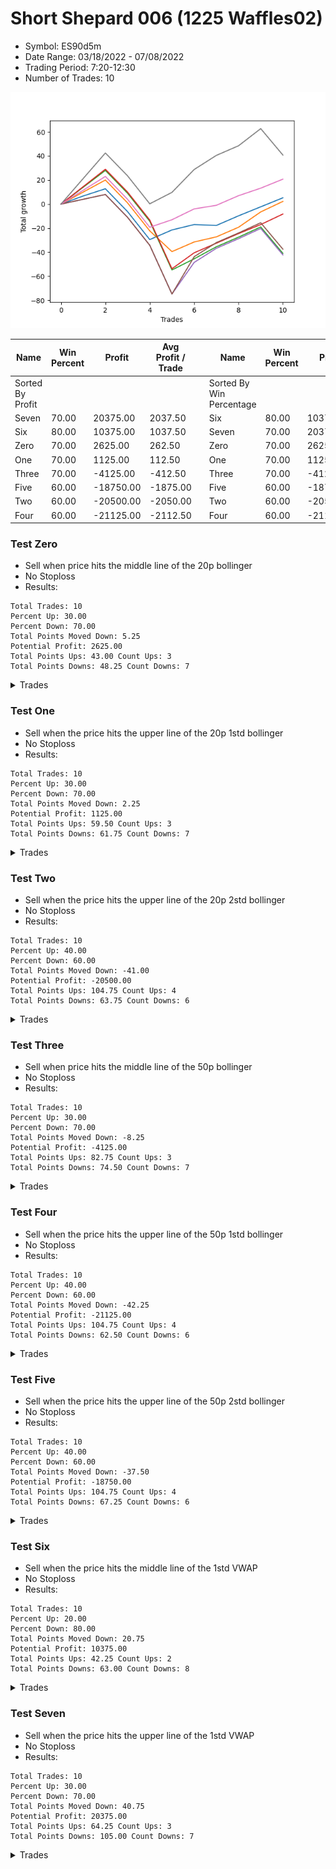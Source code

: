 # Short Shepard 006 (1225 Waffles02) 
- Symbol: ES90d5m
- Date Range: 03/18/2022 - 07/08/2022
- Trading Period: 7:20-12:30
- Number of Trades: 10

![Plot](ShortShepard006(1225Waffles02)ES90d5m.png)

| Name | Win Percent | Profit | Avg Profit / Trade |     | Name | Win Percent | Profit | Avg Profit / Trade |
| ---- | ----------- | ------ | ------------------ | --- | ---- | ----------- | ------ | ------------------ |
| Sorted By <br> Profit | | | | | Sorted By <br> Win Percentage ||||
| Seven | 70.00 | 20375.00 | 2037.50 |     | Six | 80.00 | 10375.00 | 1037.50 |
| Six | 80.00 | 10375.00 | 1037.50 |     | Seven | 70.00 | 20375.00 | 2037.50 |
| Zero | 70.00 | 2625.00 | 262.50 |     | Zero | 70.00 | 2625.00 | 262.50 |
| One | 70.00 | 1125.00 | 112.50 |     | One | 70.00 | 1125.00 | 112.50 |
| Three | 70.00 | -4125.00 | -412.50 |     | Three | 70.00 | -4125.00 | -412.50 |
| Five | 60.00 | -18750.00 | -1875.00 |     | Five | 60.00 | -18750.00 | -1875.00 |
| Two | 60.00 | -20500.00 | -2050.00 |     | Two | 60.00 | -20500.00 | -2050.00 |
| Four | 60.00 | -21125.00 | -2112.50 |     | Four | 60.00 | -21125.00 | -2112.50 |

### Test Zero
* Sell when price hits the middle line of the 20p bollinger
* No Stoploss
* Results:
```
Total Trades: 10
Percent Up: 30.00
Percent Down: 70.00
Total Points Moved Down: 5.25
Potential Profit: 2625.00
Total Points Ups: 43.00 Count Ups: 3
Total Points Downs: 48.25 Count Downs: 7
```

<details><summary>Trades</summary>

<code>In: 2022-03-25 11:45:00		Out: 2022-03-25 12:02:30		Total Position Time: 17:30		Total Move Down: 6.75		Total to Date: 6.75</code> <br />
<code>In: 2022-03-25 12:00:00		Out: 2022-03-25 12:06:45		Total Position Time: 06:45		Total Move Down: 6.00		Total to Date: 12.75</code> <br />
<code>In: 2022-03-29 11:15:00		Out: 2022-03-29 12:50:00		Total Position Time: 95:00		Total Move Down: -19.00		Total to Date: -6.25</code> <br />
<code>In: 2022-04-07 11:15:00		Out: 2022-04-07 12:50:00		Total Position Time: 95:00		Total Move Down: -23.25		Total to Date: -29.50</code> <br />
<code>In: 2022-04-13 07:25:00		Out: 2022-04-13 07:39:25		Total Position Time: 14:25		Total Move Down: 8.00		Total to Date: -21.50</code> <br />
<code>In: 2022-04-18 11:15:00		Out: 2022-04-18 11:46:45		Total Position Time: 31:45		Total Move Down: 4.50		Total to Date: -17.00</code> <br />
<code>In: 2022-06-10 12:05:00		Out: 2022-06-10 12:42:40		Total Position Time: 37:40		Total Move Down: -0.75		Total to Date: -17.75</code> <br />
<code>In: 2022-06-15 11:05:00		Out: 2022-06-15 11:10:10		Total Position Time: 05:10		Total Move Down: 8.00		Total to Date: -9.75</code> <br />
<code>In: 2022-06-29 11:35:00		Out: 2022-06-29 11:41:15		Total Position Time: 06:15		Total Move Down: 7.50		Total to Date: -2.25</code> <br />
<code>In: 2022-07-06 11:15:00		Out: 2022-07-06 11:20:10		Total Position Time: 05:10		Total Move Down: 7.50		Total to Date: 5.25</code> <br />


</details>

### Test One
* Sell when the price hits the upper line of the 20p 1std bollinger
* No Stoploss
* Results:
```
Total Trades: 10
Percent Up: 30.00
Percent Down: 70.00
Total Points Moved Down: 2.25
Potential Profit: 1125.00
Total Points Ups: 59.50 Count Ups: 3
Total Points Downs: 61.75 Count Downs: 7
```

<details><summary>Trades</summary>

<code>In: 2022-03-25 11:45:00		Out: 2022-03-25 12:17:10		Total Position Time: 32:10		Total Move Down: 10.00		Total to Date: 10.00</code> <br />
<code>In: 2022-03-25 12:00:00		Out: 2022-03-25 12:17:10		Total Position Time: 17:10		Total Move Down: 10.00		Total to Date: 20.00</code> <br />
<code>In: 2022-03-29 11:15:00		Out: 2022-03-29 12:50:00		Total Position Time: 95:00		Total Move Down: -19.00		Total to Date: 1.00</code> <br />
<code>In: 2022-04-07 11:15:00		Out: 2022-04-07 12:50:00		Total Position Time: 95:00		Total Move Down: -23.25		Total to Date: -22.25</code> <br />
<code>In: 2022-04-13 07:25:00		Out: 2022-04-13 10:47:30		Total Position Time: 202:30		Total Move Down: -17.25		Total to Date: -39.50</code> <br />
<code>In: 2022-04-18 11:15:00		Out: 2022-04-18 12:02:35		Total Position Time: 47:35		Total Move Down: 8.00		Total to Date: -31.50</code> <br />
<code>In: 2022-06-10 12:05:00		Out: 2022-06-10 12:45:40		Total Position Time: 40:40		Total Move Down: 4.25		Total to Date: -27.25</code> <br />
<code>In: 2022-06-15 11:05:00		Out: 2022-06-15 11:10:10		Total Position Time: 05:10		Total Move Down: 8.00		Total to Date: -19.25</code> <br />
<code>In: 2022-06-29 11:35:00		Out: 2022-06-29 12:03:00		Total Position Time: 28:00		Total Move Down: 12.75		Total to Date: -6.50</code> <br />
<code>In: 2022-07-06 11:15:00		Out: 2022-07-06 11:26:35		Total Position Time: 11:35		Total Move Down: 8.75		Total to Date: 2.25</code> <br />


</details>

### Test Two
* Sell when the price hits the upper line of the 20p 2std bollinger
* No Stoploss
* Results:
```
Total Trades: 10
Percent Up: 40.00
Percent Down: 60.00
Total Points Moved Down: -41.00
Potential Profit: -20500.00
Total Points Ups: 104.75 Count Ups: 4
Total Points Downs: 63.75 Count Downs: 6
```

<details><summary>Trades</summary>

<code>In: 2022-03-25 11:45:00		Out: 2022-03-25 12:21:25		Total Position Time: 36:25		Total Move Down: 14.00		Total to Date: 14.00</code> <br />
<code>In: 2022-03-25 12:00:00		Out: 2022-03-25 12:21:25		Total Position Time: 21:25		Total Move Down: 14.00		Total to Date: 28.00</code> <br />
<code>In: 2022-03-29 11:15:00		Out: 2022-03-29 12:50:00		Total Position Time: 95:00		Total Move Down: -19.00		Total to Date: 9.00</code> <br />
<code>In: 2022-04-07 11:15:00		Out: 2022-04-07 12:50:00		Total Position Time: 95:00		Total Move Down: -23.25		Total to Date: -14.25</code> <br />
<code>In: 2022-04-13 07:25:00		Out: 2022-04-13 12:50:00		Total Position Time: 325:00		Total Move Down: -40.50		Total to Date: -54.75</code> <br />
<code>In: 2022-04-18 11:15:00		Out: 2022-04-18 12:10:05		Total Position Time: 55:05		Total Move Down: 9.25		Total to Date: -45.50</code> <br />
<code>In: 2022-06-10 12:05:00		Out: 2022-06-10 12:46:55		Total Position Time: 41:55		Total Move Down: 10.00		Total to Date: -35.50</code> <br />
<code>In: 2022-06-15 11:05:00		Out: 2022-06-15 11:10:10		Total Position Time: 05:10		Total Move Down: 8.00		Total to Date: -27.50</code> <br />
<code>In: 2022-06-29 11:35:00		Out: 2022-06-29 12:50:00		Total Position Time: 75:00		Total Move Down: 8.50		Total to Date: -19.00</code> <br />
<code>In: 2022-07-06 11:15:00		Out: 2022-07-06 12:50:00		Total Position Time: 95:00		Total Move Down: -22.00		Total to Date: -41.00</code> <br />


</details>

### Test Three
* Sell when price hits the middle line of the 50p bollinger
* No Stoploss
* Results:
```
Total Trades: 10
Percent Up: 30.00
Percent Down: 70.00
Total Points Moved Down: -8.25
Potential Profit: -4125.00
Total Points Ups: 82.75 Count Ups: 3
Total Points Downs: 74.50 Count Downs: 7
```

<details><summary>Trades</summary>

<code>In: 2022-03-25 11:45:00		Out: 2022-03-25 12:21:45		Total Position Time: 36:45		Total Move Down: 14.50		Total to Date: 14.50</code> <br />
<code>In: 2022-03-25 12:00:00		Out: 2022-03-25 12:21:45		Total Position Time: 21:45		Total Move Down: 14.50		Total to Date: 29.00</code> <br />
<code>In: 2022-03-29 11:15:00		Out: 2022-03-29 12:50:00		Total Position Time: 95:00		Total Move Down: -19.00		Total to Date: 10.00</code> <br />
<code>In: 2022-04-07 11:15:00		Out: 2022-04-07 12:50:00		Total Position Time: 95:00		Total Move Down: -23.25		Total to Date: -13.25</code> <br />
<code>In: 2022-04-13 07:25:00		Out: 2022-04-13 12:50:00		Total Position Time: 325:00		Total Move Down: -40.50		Total to Date: -53.75</code> <br />
<code>In: 2022-04-18 11:15:00		Out: 2022-04-18 12:13:20		Total Position Time: 58:20		Total Move Down: 13.25		Total to Date: -40.50</code> <br />
<code>In: 2022-06-10 12:05:00		Out: 2022-06-10 12:46:10		Total Position Time: 41:10		Total Move Down: 8.00		Total to Date: -32.50</code> <br />
<code>In: 2022-06-15 11:05:00		Out: 2022-06-15 11:10:10		Total Position Time: 05:10		Total Move Down: 8.00		Total to Date: -24.50</code> <br />
<code>In: 2022-06-29 11:35:00		Out: 2022-06-29 11:41:15		Total Position Time: 06:15		Total Move Down: 7.50		Total to Date: -17.00</code> <br />
<code>In: 2022-07-06 11:15:00		Out: 2022-07-06 11:26:35		Total Position Time: 11:35		Total Move Down: 8.75		Total to Date: -8.25</code> <br />


</details>

### Test Four
* Sell when the price hits the upper line of the 50p 1std bollinger
* No Stoploss
* Results:
```
Total Trades: 10
Percent Up: 40.00
Percent Down: 60.00
Total Points Moved Down: -42.25
Potential Profit: -21125.00
Total Points Ups: 104.75 Count Ups: 4
Total Points Downs: 62.50 Count Downs: 6
```

<details><summary>Trades</summary>

<code>In: 2022-03-25 11:45:00		Out: 2022-03-25 12:50:00		Total Position Time: 65:00		Total Move Down: 4.00		Total to Date: 4.00</code> <br />
<code>In: 2022-03-25 12:00:00		Out: 2022-03-25 12:50:00		Total Position Time: 50:00		Total Move Down: 4.00		Total to Date: 8.00</code> <br />
<code>In: 2022-03-29 11:15:00		Out: 2022-03-29 12:50:00		Total Position Time: 95:00		Total Move Down: -19.00		Total to Date: -11.00</code> <br />
<code>In: 2022-04-07 11:15:00		Out: 2022-04-07 12:50:00		Total Position Time: 95:00		Total Move Down: -23.25		Total to Date: -34.25</code> <br />
<code>In: 2022-04-13 07:25:00		Out: 2022-04-13 12:50:00		Total Position Time: 325:00		Total Move Down: -40.50		Total to Date: -74.75</code> <br />
<code>In: 2022-04-18 11:15:00		Out: 2022-04-18 12:34:15		Total Position Time: 79:15		Total Move Down: 26.25		Total to Date: -48.50</code> <br />
<code>In: 2022-06-10 12:05:00		Out: 2022-06-10 12:50:00		Total Position Time: 45:00		Total Move Down: 11.75		Total to Date: -36.75</code> <br />
<code>In: 2022-06-15 11:05:00		Out: 2022-06-15 11:10:10		Total Position Time: 05:10		Total Move Down: 8.00		Total to Date: -28.75</code> <br />
<code>In: 2022-06-29 11:35:00		Out: 2022-06-29 12:50:00		Total Position Time: 75:00		Total Move Down: 8.50		Total to Date: -20.25</code> <br />
<code>In: 2022-07-06 11:15:00		Out: 2022-07-06 12:50:00		Total Position Time: 95:00		Total Move Down: -22.00		Total to Date: -42.25</code> <br />


</details>

### Test Five
* Sell when the price hits the upper line of the 50p 2std bollinger
* No Stoploss
* Results:
```
Total Trades: 10
Percent Up: 40.00
Percent Down: 60.00
Total Points Moved Down: -37.50
Potential Profit: -18750.00
Total Points Ups: 104.75 Count Ups: 4
Total Points Downs: 67.25 Count Downs: 6
```

<details><summary>Trades</summary>

<code>In: 2022-03-25 11:45:00		Out: 2022-03-25 12:50:00		Total Position Time: 65:00		Total Move Down: 4.00		Total to Date: 4.00</code> <br />
<code>In: 2022-03-25 12:00:00		Out: 2022-03-25 12:50:00		Total Position Time: 50:00		Total Move Down: 4.00		Total to Date: 8.00</code> <br />
<code>In: 2022-03-29 11:15:00		Out: 2022-03-29 12:50:00		Total Position Time: 95:00		Total Move Down: -19.00		Total to Date: -11.00</code> <br />
<code>In: 2022-04-07 11:15:00		Out: 2022-04-07 12:50:00		Total Position Time: 95:00		Total Move Down: -23.25		Total to Date: -34.25</code> <br />
<code>In: 2022-04-13 07:25:00		Out: 2022-04-13 12:50:00		Total Position Time: 325:00		Total Move Down: -40.50		Total to Date: -74.75</code> <br />
<code>In: 2022-04-18 11:15:00		Out: 2022-04-18 12:50:00		Total Position Time: 95:00		Total Move Down: 31.00		Total to Date: -43.75</code> <br />
<code>In: 2022-06-10 12:05:00		Out: 2022-06-10 12:50:00		Total Position Time: 45:00		Total Move Down: 11.75		Total to Date: -32.00</code> <br />
<code>In: 2022-06-15 11:05:00		Out: 2022-06-15 11:10:10		Total Position Time: 05:10		Total Move Down: 8.00		Total to Date: -24.00</code> <br />
<code>In: 2022-06-29 11:35:00		Out: 2022-06-29 12:50:00		Total Position Time: 75:00		Total Move Down: 8.50		Total to Date: -15.50</code> <br />
<code>In: 2022-07-06 11:15:00		Out: 2022-07-06 12:50:00		Total Position Time: 95:00		Total Move Down: -22.00		Total to Date: -37.50</code> <br />


</details>

### Test Six
* Sell when the price hits the middle line of the 1std VWAP
* No Stoploss
* Results:
```
Total Trades: 10
Percent Up: 20.00
Percent Down: 80.00
Total Points Moved Down: 20.75
Potential Profit: 10375.00
Total Points Ups: 42.25 Count Ups: 2
Total Points Downs: 63.00 Count Downs: 8
```

<details><summary>Trades</summary>

<code>In: 2022-03-25 11:45:00		Out: 2022-03-25 12:20:30		Total Position Time: 35:30		Total Move Down: 11.50		Total to Date: 11.50</code> <br />
<code>In: 2022-03-25 12:00:00		Out: 2022-03-25 12:20:30		Total Position Time: 20:30		Total Move Down: 11.50		Total to Date: 23.00</code> <br />
<code>In: 2022-03-29 11:15:00		Out: 2022-03-29 12:50:00		Total Position Time: 95:00		Total Move Down: -19.00		Total to Date: 4.00</code> <br />
<code>In: 2022-04-07 11:15:00		Out: 2022-04-07 12:50:00		Total Position Time: 95:00		Total Move Down: -23.25		Total to Date: -19.25</code> <br />
<code>In: 2022-04-13 07:25:00		Out: 2022-04-13 07:30:10		Total Position Time: 05:10		Total Move Down: 6.25		Total to Date: -13.00</code> <br />
<code>In: 2022-04-18 11:15:00		Out: 2022-04-18 12:04:30		Total Position Time: 49:30		Total Move Down: 9.00		Total to Date: -4.00</code> <br />
<code>In: 2022-06-10 12:05:00		Out: 2022-06-10 12:44:05		Total Position Time: 39:05		Total Move Down: 3.00		Total to Date: -1.00</code> <br />
<code>In: 2022-06-15 11:05:00		Out: 2022-06-15 11:10:10		Total Position Time: 05:10		Total Move Down: 8.00		Total to Date: 7.00</code> <br />
<code>In: 2022-06-29 11:35:00		Out: 2022-06-29 11:41:10		Total Position Time: 06:10		Total Move Down: 6.25		Total to Date: 13.25</code> <br />
<code>In: 2022-07-06 11:15:00		Out: 2022-07-06 11:20:10		Total Position Time: 05:10		Total Move Down: 7.50		Total to Date: 20.75</code> <br />


</details>

### Test Seven
* Sell when the price hits the upper line of the 1std VWAP
* No Stoploss
* Results:
```
Total Trades: 10
Percent Up: 30.00
Percent Down: 70.00
Total Points Moved Down: 40.75
Potential Profit: 20375.00
Total Points Ups: 64.25 Count Ups: 3
Total Points Downs: 105.00 Count Downs: 7
```

<details><summary>Trades</summary>

<code>In: 2022-03-25 11:45:00		Out: 2022-03-25 12:32:50		Total Position Time: 47:50		Total Move Down: 21.25		Total to Date: 21.25</code> <br />
<code>In: 2022-03-25 12:00:00		Out: 2022-03-25 12:32:50		Total Position Time: 32:50		Total Move Down: 21.25		Total to Date: 42.50</code> <br />
<code>In: 2022-03-29 11:15:00		Out: 2022-03-29 12:50:00		Total Position Time: 95:00		Total Move Down: -19.00		Total to Date: 23.50</code> <br />
<code>In: 2022-04-07 11:15:00		Out: 2022-04-07 12:50:00		Total Position Time: 95:00		Total Move Down: -23.25		Total to Date: 0.25</code> <br />
<code>In: 2022-04-13 07:25:00		Out: 2022-04-13 07:40:15		Total Position Time: 15:15		Total Move Down: 9.50		Total to Date: 9.75</code> <br />
<code>In: 2022-04-18 11:15:00		Out: 2022-04-18 12:28:55		Total Position Time: 73:55		Total Move Down: 19.00		Total to Date: 28.75</code> <br />
<code>In: 2022-06-10 12:05:00		Out: 2022-06-10 12:50:00		Total Position Time: 45:00		Total Move Down: 11.75		Total to Date: 40.50</code> <br />
<code>In: 2022-06-15 11:05:00		Out: 2022-06-15 11:10:10		Total Position Time: 05:10		Total Move Down: 8.00		Total to Date: 48.50</code> <br />
<code>In: 2022-06-29 11:35:00		Out: 2022-06-29 12:03:15		Total Position Time: 28:15		Total Move Down: 14.25		Total to Date: 62.75</code> <br />
<code>In: 2022-07-06 11:15:00		Out: 2022-07-06 12:50:00		Total Position Time: 95:00		Total Move Down: -22.00		Total to Date: 40.75</code> <br />


</details>